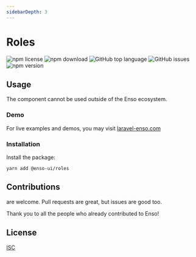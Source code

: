 ```yaml
---
sidebarDepth: 3
---
```


# Roles

![npm license](https://img.shields.io/npm/l/@enso-ui/roles.svg) 
![npm download](https://img.shields.io/npm/dm/@enso-ui/roles.svg) 
![GitHub top language](https://img.shields.io/github/languages/top/enso-ui/roles.svg) 
![GitHub issues](https://img.shields.io/github/issues/enso-ui/roles.svg) 
![npm version](https://img.shields.io/npm/v/@enso-ui/roles.svg) 

## Usage
The component cannot be used outside of the Enso ecosystem.

### Demo

For live examples and demos, you may visit [laravel-enso.com](https://www.laravel-enso.com)

### Installation

Install the package:
```
yarn add @enso-ui/roles
```

## Contributions

are welcome. Pull requests are great, but issues are good too.

Thank you to all the people who already contributed to Enso!

## License

[ISC](https://opensource.org/licenses/ISC)
